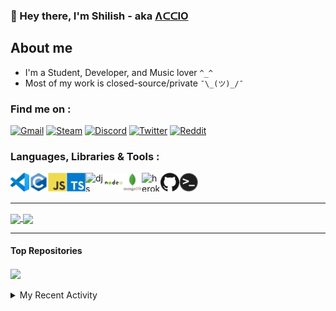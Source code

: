 <!-- 👋 Hey, I’m **Shilish**

Most of my work is private ^_^

Find some of my socials here

https://shilish.github.io/Shilish/ -->

### 👋 Hey there, I'm **Shilish** - aka [ɅᑕᑕIO][site]

## About me

- I'm a Student, Developer, and Music lover `^_^`
- Most of my work is closed-source/private `¯\_(ツ)_/¯`

### Find me on :

[![Gmail](https://img.shields.io/badge/Gmail-D14836?style=for-the-badge&logo=gmail&logoColor=white)][mail]
[![Steam](https://img.shields.io/badge/steam-%23000000.svg?style=for-the-badge&logo=steam&logoColor=white)][steam]
[![Discord](https://img.shields.io/badge/%C9%85%E1%91%95%E1%91%95IO-%237289DA.svg?style=for-the-badge&logo=discord&logoColor=white)][discord]
[![Twitter](https://img.shields.io/badge/Twitter-%231DA1F2.svg?style=for-the-badge&logo=Twitter&logoColor=white)][twitter]
[![Reddit](https://img.shields.io/badge/Reddit-FF4500?style=for-the-badge&logo=reddit&logoColor=white)][reddit]

### Languages, Libraries & Tools :

[<img align="left" alt="vsc" width="30" height="30" src="https://raw.githubusercontent.com/github/explore/80688e429a7d4ef2fca1e82350fe8e3517d3494d/topics/visual-studio-code/visual-studio-code.png" />][rr]
[<img align="left" alt="C" width="30" height="30" src="https://raw.githubusercontent.com/devicons/devicon/master/icons/c/c-original.svg" />][rr]
[<img align="left" alt="js" width="30" height="30" src="https://raw.githubusercontent.com/devicons/devicon/master/icons/javascript/javascript-original.svg" />][rr]
[<img align="left" alt="ts" width="30" height="30" src="https://raw.githubusercontent.com/devicons/devicon/master/icons/typescript/typescript-original.svg" />][rr]
[<img align="left" alt="djs" width="30" height="30" src="https://discordjs.guide/meta-image.png" />][rr]
[<img align="left" alt="nodejs" width="30" height="30" src="https://raw.githubusercontent.com/devicons/devicon/master/icons/nodejs/nodejs-original-wordmark.svg" />][rr]
[<img align="left" alt="mongo" width="30" height="30" src="https://raw.githubusercontent.com/devicons/devicon/master/icons/mongodb/mongodb-original-wordmark.svg" />][rr]
[<img align="left" alt="heroku" width="30" height="30" src="https://www.vectorlogo.zone/logos/heroku/heroku-icon.svg" />][rr]
[<img align="left" alt="github" width="30" height="30" src="https://raw.githubusercontent.com/github/explore/78df643247d429f6cc873026c0622819ad797942/topics/github/github.png" />][rr]
[<img align="left" alt="terminal" width="30" height="30" src="https://raw.githubusercontent.com/github/explore/80688e429a7d4ef2fca1e82350fe8e3517d3494d/topics/terminal/terminal.png" />][rr]

<!-- [<img align="left" alt="" width="40" height="40" src="" />][rr] c2fffc//90f3f5//73fdff//03f8fc-->
<br>
</br>

---

<a href="https://www.youtube.com/watch?v=dQw4w9WgXcQ">
  <img align="center" src="https://readme-stats-acc.vercel.app/api?username=shilish&hide=issues,contribs&count_private=true&show_icons=true&include_all_commits=true&custom_title=ɅᑕᑕIO's+GitHub+Stats+👨‍💻&border_color=e8e8e8&border_radius=25&title_color=ff4d73&bg_color=2C2F33&icon_color=5865F2&text_color=e8e8e8" />
</a>

<a href="https://www.youtube.com/watch?v=dQw4w9WgXcQ">
  <img align="center" src="https://readme-stats-acc.vercel.app/api/top-langs/?username=shilish&layout=compact&border_color=e8e8e8&border_radius=25&custom_title=Most+Used+Languages+📊&title_color=ff4d73&bg_color=2C2F33&icon_color=5865F2&text_color=e8e8e8" />
</a>

<!-- [![MyGithubStats](https://readme-stats-acc.vercel.app/api?username=shilish&hide=issues,contribs&count_private=true&show_icons=true&include_all_commits=true&custom_title=ɅᑕᑕIO's+GitHub+Stats+👨‍💻&hide_border=true&title_color=ff4d73&bg_color=2C2F33&icon_color=5865F2&text_color=c2fffc)][rr]

[![TopLangs](https://readme-stats-acc.vercel.app/api/top-langs/?username=shilish&layout=compact&hide_border=true&custom_title=Most+Used+Languages+📊&title_color=ff4d73&bg_color=2C2F33&icon_color=5865F2&text_color=e8fffe)][rr] -->

---

#### Top Repositories

<a href="https://github.com/Shilish/Mr.Crown">
  <img align="center" src="https://readme-stats-acc.vercel.app/api/pin/?username=shilish&repo=Mr.Crown&hide_border=true&show_owner=true&title_color=1793ff&bg_color=2C2F33&icon_color=5865F2&text_color=e8e8e8" />
</a>

<!-- [![PinnedCard](https://readme-stats-acc.vercel.app/api/pin/?username=shilish&repo=Mr.Crown&hide_border=true&show_owner=true&title_color=ff4d73&bg_color=2C2F33&icon_color=5865F2&text_color=c2fffc)](https://github.com/Shilish/Mr.Crown) -->

<br>
</br>

<details>

<summary> My Recent Activity</summary>
  
<!--START_SECTION:activity-->
1. 💪 Opened PR [#245](https://github.com/shahednasser/awesome-resources/pull/245) in [shahednasser/awesome-resources](https://github.com/shahednasser/awesome-resources)
2. 🎉 Merged PR [#16](https://github.com/Shilish/Mr.Crown/pull/16) in [Shilish/Mr.Crown](https://github.com/Shilish/Mr.Crown)
3. 💪 Opened PR [#16](https://github.com/Shilish/Mr.Crown/pull/16) in [Shilish/Mr.Crown](https://github.com/Shilish/Mr.Crown)
4. 🗣 Commented on [#15](https://github.com/Shilish/Mr.Crown/issues/15) in [Shilish/Mr.Crown](https://github.com/Shilish/Mr.Crown)
5. ❌ Closed PR [#15](https://github.com/Shilish/Mr.Crown/pull/15) in [Shilish/Mr.Crown](https://github.com/Shilish/Mr.Crown)
<!--END_SECTION:activity-->

</details>

[site]: https://shilish.github.io/Shilish/
[github]: https://github.com/Shilish
[mail]: mailto:shilishvatsin@gmail.com
[steam]: https://steamcommunity.com/id/accio15/
[discord]: https://discord.com/invite/3T4zPr9
[twitter]: https://twitter.com/_shilish_
[reddit]: https://www.reddit.com/user/Alpha_1_5
[rr]: https://www.youtube.com/watch?v=dQw4w9WgXcQ
